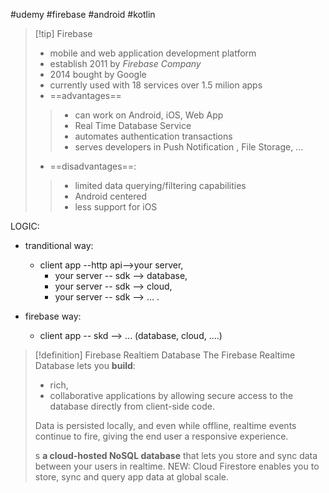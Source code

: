 #udemy #firebase #android #kotlin 

>[!tip] Firebase
>- mobile and web application development platform
>- establish 2011 by *Firebase Company*
>- 2014 bought by Google
>- currently used with 18 services over 1.5 milion  apps
>- ==advantages== 
>> - can work on Android, iOS, Web App
>> - Real Time Database Service
>> - automates  authentication transactions
>> - serves developers in Push Notification , File Storage, ...
>- ==disadvantages==:
>>- limited data querying/filtering capabilities
>>- Android centered
>>- less support for iOS


LOGIC:
- tranditional way:
	- client app --http api-->your server,
		- your server -- sdk --> database,
		- your server -- sdk --> cloud,
		- your server -- sdk --> ... .

- firebase way:
	- client app -- skd --> ... (database, cloud, ....)


>[!definition] Firebase Realtiem Database
>The Firebase Realtime Database lets you **build**:
>- rich, 
>- collaborative 
>applications by allowing secure access to the database directly from client-side code. 
>
>Data is persisted locally, and even while offline, realtime events continue to fire, giving the end user a responsive experience.
>
>s **a cloud-hosted NoSQL database** that lets you store and sync data between your users in realtime. NEW: Cloud Firestore enables you to store, sync and query app data at global scale.



















